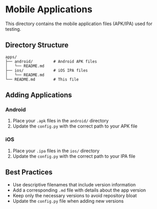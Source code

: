 # Mobile Applications

This directory contains the mobile application files (APK/IPA) used for testing.

## Directory Structure

```
apps/
├── android/         # Android APK files
│   └── README.md
├── ios/             # iOS IPA files
│   └── README.md
└── README.md        # This file
```

## Adding Applications

### Android
1. Place your `.apk` files in the `android/` directory
2. Update the `config.py` with the correct path to your APK file

### iOS
1. Place your `.ipa` files in the `ios/` directory
2. Update the `config.py` with the correct path to your IPA file

## Best Practices

- Use descriptive filenames that include version information
- Add a corresponding `.md` file with details about the app version
- Keep only the necessary versions to avoid repository bloat
- Update the `config.py` file when adding new versions
